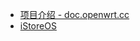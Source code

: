 - [项目介绍 - doc.openwrt.cc](https://doc.openwrt.cc/2-OpenWrt-Rpi/)
- [iStoreOS](https://www.istoreos.com/)